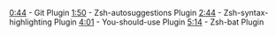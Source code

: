 [0:44](https://www.youtube.com/watch?v=oPBUb-_W2xE&t=44s) - Git Plugin [1:50](https://www.youtube.com/watch?v=oPBUb-_W2xE&t=110s) - Zsh-autosuggestions Plugin [2:44](https://www.youtube.com/watch?v=oPBUb-_W2xE&t=164s) - Zsh-syntax-highlighting Plugin [4:01](https://www.youtube.com/watch?v=oPBUb-_W2xE&t=241s) - You-should-use Plugin [5:14](https://www.youtube.com/watch?v=oPBUb-_W2xE&t=314s) - Zsh-bat Plugin